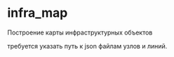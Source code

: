 # infra_map
Построение карты инфраструктурных объектов

требуется указать путь к json файлам узлов и линий.
